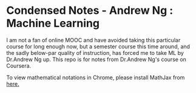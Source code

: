 # Condensed Notes - Andrew Ng : Machine Learning

I am not a fan of online MOOC and have avoided taking this particular course for long enough now, but a semester course this time around, and the sadly below-par quality of instruction, has forced me to take ML by Dr.Andrew Ng up. This repo is for notes from Dr.Andrew Ng's course on Coursera.

To view mathematical notations in Chrome, please install MathJax from [here.](https://chrome.google.com/webstore/detail/github-with-mathjax/ioemnmodlmafdkllaclgeombjnmnbima?hl=en-GB)
